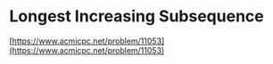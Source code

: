 # Longest Increasing Subsequence

[https://www.acmicpc.net/problem/11053](https://www.acmicpc.net/problem/11053)